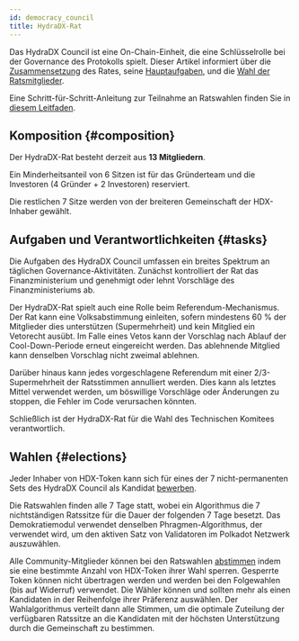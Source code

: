 ```yaml
---
id: democracy_council
title: HydraDX-Rat
---
```


Das HydraDX Council ist eine On-Chain-Einheit, die eine Schlüsselrolle bei der Governance des Protokolls spielt. Dieser Artikel informiert über die [Zusammensetzung](#composition) des Rates, seine [Hauptaufgaben](#tasks), und die [Wahl der Ratsmitglieder](#elections).

Eine Schritt-für-Schritt-Anleitung zur Teilnahme an Ratswahlen finden Sie in [diesem Leitfaden](/participate_in_council_elections).

## Komposition {#composition}
Der HydraDX-Rat besteht derzeit aus **13 Mitgliedern**.

Ein Minderheitsanteil von 6 Sitzen ist für das Gründerteam und die Investoren (4 Gründer + 2 Investoren) reserviert.

Die restlichen 7 Sitze werden von der breiteren Gemeinschaft der HDX-Inhaber gewählt.

## Aufgaben und Verantwortlichkeiten {#tasks}
Die Aufgaben des HydraDX Council umfassen ein breites Spektrum an täglichen Governance-Aktivitäten. Zunächst kontrolliert der Rat das Finanzministerium und genehmigt oder lehnt Vorschläge des Finanzministeriums ab.

Der HydraDX-Rat spielt auch eine Rolle beim Referendum-Mechanismus. Der Rat kann eine Volksabstimmung einleiten, sofern mindestens 60 % der Mitglieder dies unterstützen (Supermehrheit) und kein Mitglied ein Vetorecht ausübt. Im Falle eines Vetos kann der Vorschlag nach Ablauf der Cool-Down-Periode erneut eingereicht werden. Das ablehnende Mitglied kann denselben Vorschlag nicht zweimal ablehnen.

Darüber hinaus kann jedes vorgeschlagene Referendum mit einer 2/3-Supermehrheit der Ratsstimmen annulliert werden. Dies kann als letztes Mittel verwendet werden, um böswillige Vorschläge oder Änderungen zu stoppen, die Fehler im Code verursachen könnten.

Schließlich ist der HydraDX-Rat für die Wahl des Technischen Komitees verantwortlich.


## Wahlen {#elections}
Jeder Inhaber von HDX-Token kann sich für eines der 7 nicht-permanenten Sets des HydraDX Council als Kandidat [bewerben](/participate_in_council_elections#become_candidate).

Die Ratswahlen finden alle 7 Tage statt, wobei ein Algorithmus die 7 nichtständigen Ratssitze für die Dauer der folgenden 7 Tage besetzt. Das Demokratiemodul verwendet denselben Phragmen-Algorithmus, der verwendet wird, um den aktiven Satz von Validatoren im Polkadot Netzwerk auszuwählen.

Alle Community-Mitglieder können bei den Ratswahlen [abstimmen](/participate_in_council_elections#vote) indem sie eine bestimmte Anzahl von HDX-Token ihrer Wahl sperren. Gesperrte Token können nicht übertragen werden und werden bei den Folgewahlen (bis auf Widerruf) verwendet. Die Wähler können und sollten mehr als einen Kandidaten in der Reihenfolge ihrer Präferenz auswählen. Der Wahlalgorithmus verteilt dann alle Stimmen, um die optimale Zuteilung der verfügbaren Ratssitze an die Kandidaten mit der höchsten Unterstützung durch die Gemeinschaft zu bestimmen.
